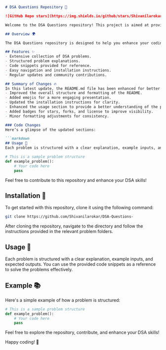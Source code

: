 ```markdown
# DSA Questions Repository 🚀

![GitHub Repo stars](https://img.shields.io/github/stars/Shivanilarokar/DSA-Questions-) ![GitHub forks](https://img.shields.io/github/forks/Shivanilarokar/DSA-Questions-) ![License](https://img.shields.io/badge/license-MIT-blue)

Welcome to the DSA Questions repository! This project is aimed at providing a comprehensive collection of Data Structures and Algorithms (DSA) questions to help you enhance your coding skills.

## Overview 🌍

The DSA Questions repository is designed to help you enhance your coding abilities through a collection of data structures and algorithms problems. Each problem is structured with clear explanations, example inputs, and expected outputs, making it easier for you to practice and improve your skills.

## Features ✨
- Extensive collection of DSA problems.
- Structured problem explanations.
- Code snippets provided for reference.
- Easy navigation and installation instructions.
- Regular updates and community contributions.

## Summary of Changes 🔥
In this latest update, the README.md file has been enhanced for better readability and clarity. Here are the key changes made:
- Improved the overall structure and formatting of the README.
- Added emojis for a more engaging presentation.
- Updated the installation instructions for clarity.
- Enhanced the usage section to provide a better understanding of the problem structure.
- Added badges for stars, forks, and license to improve visibility.
- Minor formatting adjustments for consistency.

### Code Changes
Here’s a glimpse of the updated sections:

```markdown
## Usage 📝
Each problem is structured with a clear explanation, example inputs, and expected outputs. You can use the provided code snippets as a reference to solve the problems effectively.
```

```python
# This is a sample problem structure
def example_problem():
    # Your code here
    pass
```

Feel free to contribute to this repository and enhance your DSA skills!

## Installation 🚧
To get started with this repository, clone it using the following command:

```bash
git clone https://github.com/Shivanilarokar/DSA-Questions-
```

After cloning the repository, navigate to the directory and follow the instructions provided in the relevant problem folders.

## Usage 📝
Each problem is structured with a clear explanation, example inputs, and expected outputs. You can use the provided code snippets as a reference to solve the problems effectively.

## Example 📚
Here's a simple example of how a problem is structured:

```python
# This is a sample problem structure
def example_problem():
    # Your code here
    pass
```

Feel free to explore the repository, contribute, and enhance your DSA skills!

Happy coding! 🎉
```